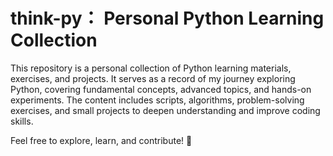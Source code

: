 # think-py： Personal Python Learning Collection

This repository is a personal collection of Python learning materials, exercises, and projects. It serves as a record of my journey exploring Python, covering fundamental concepts, advanced topics, and hands-on experiments. The content includes scripts, algorithms, problem-solving exercises, and small projects to deepen understanding and improve coding skills.

Feel free to explore, learn, and contribute! 🚀
